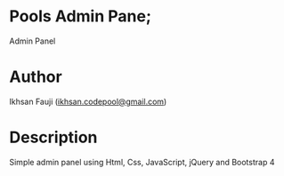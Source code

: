 # Pools Admin Pane;
Admin Panel

# Author
Ikhsan Fauji (ikhsan.codepool@gmail.com)

# Description
Simple admin panel using Html, Css, JavaScript, jQuery and Bootstrap 4

